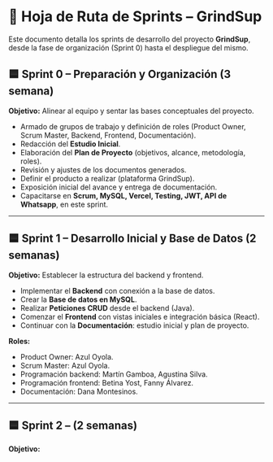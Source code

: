 # 📌 Hoja de Ruta de Sprints – GrindSup

Este documento detalla los sprints de desarrollo del proyecto **GrindSup**, desde la fase de organización (Sprint 0) hasta el despliegue del mismo.

## 🟦 Sprint 0 – Preparación y Organización (3 semana)

**Objetivo:** Alinear al equipo y sentar las bases conceptuales del proyecto.

* Armado de grupos de trabajo y definición de roles (Product Owner, Scrum Master, Backend, Frontend, Documentación).
* Redacción del **Estudio Inicial**.
* Elaboración del **Plan de Proyecto** (objetivos, alcance, metodología, roles).
* Revisión y ajustes de los documentos generados.
* Definir el producto a realizar (plataforma GrindSup).
* Exposición inicial del avance y entrega de documentación.
* Capacitarse en **Scrum, MySQL, Vercel, Testing, JWT, API de Whatsapp**, en este sprint.

---

## 🟦 Sprint 1 – Desarrollo Inicial y Base de Datos (2 semanas)

**Objetivo:** Establecer la estructura del backend y frontend.

* Implementar el **Backend** con conexión a la base de datos.
* Crear la **Base de datos en MySQL**.
* Realizar **Peticiones CRUD** desde el backend (Java).
* Comenzar el **Frontend** con vistas iniciales e integración básica (React).
* Continuar con la **Documentación**: estudio inicial y plan de proyecto.

**Roles:**

* Product Owner: Azul Oyola.
* Scrum Master: Azul Oyola.
* Programación backend: Martín Gamboa, Agustina Silva.
* Programación frontend: Betina Yost, Fanny Álvarez.
* Documentación: Dana Montesinos.

---

## 🟦 Sprint 2 –  (2 semanas)

**Objetivo:**
